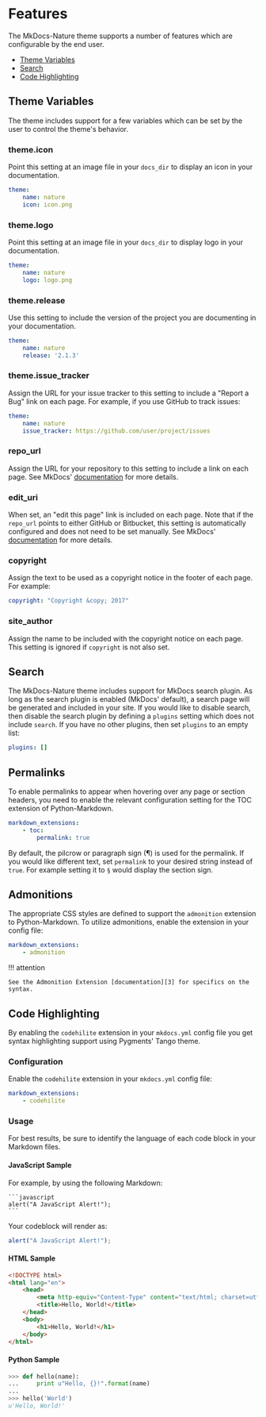 # Features

The MkDocs-Nature theme supports a number of features which are configurable by
the end user.

* [Theme Variables](#theme-variables)
* [Search](#search)
* [Code Highlighting](#code-highlighting)

## Theme Variables

The theme includes support for a few variables which can be set by the user to
control the theme's behavior.

### theme.icon

Point this setting at an image file in your `docs_dir` to display an icon in
your documentation.

```yaml
theme:
    name: nature
    icon: icon.png
```

### theme.logo

Point this setting at an image file in your `docs_dir` to display logo in
your documentation.

```yaml
theme:
    name: nature
    logo: logo.png
```

### theme.release

Use this setting to include the version of the project you are documenting in
your documentation.

```yaml
theme:
    name: nature
    release: '2.1.3'
```

### theme.issue_tracker

Assign the URL for your issue tracker to this setting to include a "Report a
Bug" link on each page. For example, if you use GitHub to track issues:

```yaml
theme:
    name: nature
    issue_tracker: https://github.com/user/project/issues
```

### repo_url

Assign the URL for your repository to this setting to include a link on each
page. See MkDocs' [documentation][1] for more details.

[1]: http://www.mkdocs.org/user-guide/configuration/#repo_url

### edit_uri

When set, an "edit this page" link is included on each page. Note that if the
`repo_url` points to either GitHub or Bitbucket, this setting is automatically
configured and does not need to be set manually. See MkDocs' [documentation][2]
for more details.

[2]: http://www.mkdocs.org/user-guide/configuration/#edit_uri

### copyright

Assign the text to be used as a copyright notice in the footer of each page. For
example:

```yaml
copyright: "Copyright &copy; 2017"
```

### site_author

Assign the name to be included with the copyright notice on each page. This
setting is ignored if `copyright` is not also set.

## Search

The MkDocs-Nature theme includes support for MkDocs search plugin. As long as
the search plugin is enabled (MkDocs' default), a search page will be generated
and included in your site. If you would like to disable search, then disable the
search plugin by defining a `plugins` setting which does not include `search`.
If you have no other plugins, then set `plugins` to an empty list:

```yaml
plugins: []
```

## Permalinks

To enable permalinks to appear when hovering over any page or section headers,
you need to enable the relevant configuration setting for the TOC extension of
Python-Markdown.

```yaml
markdown_extensions:
    - toc:
        permalink: true
```

By default, the pilcrow or paragraph sign (&para;) is used for the permalink. If
you would like different text, set `permalink` to your desired string instead of
`true`. For example setting it to `§` would display the section sign.

## Admonitions

The appropriate CSS styles are defined to support the `admonition` extension to
Python-Markdown. To utilize admonitions, enable the extension in your config
file:

```yaml
markdown_extensions:
    - admonition
```

!!! attention

    See the Admonition Extension [documentation][3] for specifics on the syntax.
    
[3]: https://pythonhosted.org/Markdown/extensions/admonition.html#syntax

## Code Highlighting

By enabling the `codehilite` extension in your `mkdocs.yml` config file you get
syntax highlighting support using Pygments' Tango theme.

### Configuration

Enable the `codehilite` extension in your `mkdocs.yml` config file:

```yaml
markdown_extensions:
    - codehilite
```

### Usage

For best results, be sure to identify the language of each code block in your
Markdown files.

#### JavaScript Sample

For example, by using the following Markdown:

    ```javascript
    alert("A JavaScript Alert!");
    ```

Your codeblock will render as:

```javascript
alert("A JavaScript Alert!");
```

#### HTML Sample

```html
<!DOCTYPE html>
<html lang="en">
    <head>
        <meta http-equiv="Content-Type" content="text/html; charset=utf-8" />
        <title>Hello, World!</title>
    </head>
    <body>
        <h1>Hello, World!</h1>
    </body>
</html>
```

#### Python Sample

```python
>>> def hello(name):
...     print u"Hello, {}!".format(name)
...
>>> hello('World')
u'Hello, World!'
```
